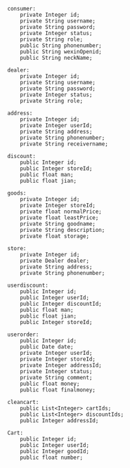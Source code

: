     consumer:
        private Integer id;
        private String username;
        private String password;
        private Integer status;
        private String role;
        public String phonenumber;
        public String wexinOpenid;
        public String neckName;

    dealer:
        private Integer id;
        private String username;
        private String password;
        private Integer status;
        private String role;
        
    address:
        private Integer id;
        private Integer userId;
        private String address;
        private String phonenumber;
        private String receivername;

    discount:
        public Integer id;
        public Integer storeId;
        public float man;
        public float jian;

    goods:
        private Integer id;
        private Integer storeId;
        private float normalPrice;
        private float leastPrice;
        private String goodname;
        private String description;
        private float storage;

    store:
        private Integer id;
        private Dealer dealer;
        private String address;
        private String phonenumber;

    userdiscount:
        public Integer id;
        public Integer userId;
        public Integer discountId;
        public float man;
        public float jian;
        public Integer storeId;

    userorder:
        public Integer id;
        public Date date;
        private Integer userId;
        private Integer storeId;
        private Integer addressId;
        private Integer status;
        private String comment;
        public float money;
        public float finalmoney;

    cleancart:
        public List<Integer> cartIds;
        public List<Integer> discountIds;
        public Integer addressId;
        
    Cart:
        public Integer id;
        public Integer userId;
        public Integer goodId;
        public float number;

